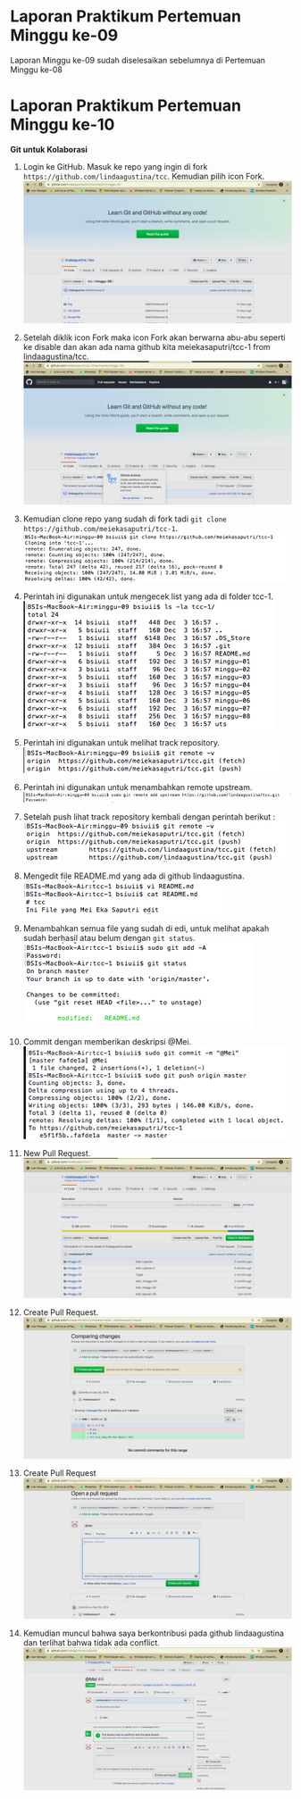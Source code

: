 # Laporan Praktikum Pertemuan Minggu ke-09

  Laporan Minggu ke-09 sudah diselesaikan sebelumnya di Pertemuan Minggu ke-08

# Laporan Praktikum Pertemuan Minggu ke-10

**Git untuk Kolaborasi**

1. Login ke GitHub. Masuk ke repo yang ingin di fork `https://github.com/lindaagustina/tcc`. Kemudian pilih icon Fork.
   ![](tcc9/1.png)

2. Setelah diklik icon Fork maka icon Fork akan berwarna abu-abu seperti ke disable dan akan ada nama github kita
   meiekasaputri/tcc-1 from lindaagustina/tcc.
   ![](tcc9/2.png)

3. Kemudian clone repo yang sudah di fork tadi `git clone https://github.com/meiekasaputri/tcc-1`.
   ![](tcc9/3.png)

4. Perintah ini digunakan untuk mengecek list yang ada di folder tcc-1.
   ![](tcc9/4.png)

5. Perintah ini digunakan untuk melihat track repository.
   ![](tcc9/5.png)

6. Perintah ini digunakan untuk menambahkan remote upstream.
   ![](tcc9/6.png)

7. Setelah push lihat track repository kembali dengan perintah berikut :
   ![](tcc9/7.png)

8. Mengedit file README.md yang ada di github lindaagustina.
   ![](tcc9/8.png)

9. Menambahkan semua file yang sudah di edi, untuk melihat apakah sudah berhasil atau belum dengan `git status`.
   ![](tcc9/9.png)

10. Commit dengan memberikan deskripsi @Mei.
   ![](tcc9/10.png)

11. New Pull Request.
   ![](tcc9/11.png)

12. Create Pull Request.
   ![](tcc9/12.png)

13. Create Pull Request
   ![](tcc9/13.png)

14. Kemudian muncul bahwa saya berkontribusi pada github lindaagustina dan terlihat bahwa tidak ada conflict.
   ![](tcc9/14.png)
